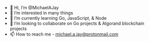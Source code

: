 - 👋 Hi, I’m @MichaelAJay
- 👀 I’m interested in many things
- 🌱 I’m currently learning Go, JavaScript, & Node
- 💞️ I’m looking to collaborate on Go projects & Algorand blockchain projects
- 📫 How to reach me - michael.a.jay@protonmail.com

<!---
MichaelAJay/MichaelAJay is a ✨ special ✨ repository because its `README.md` (this file) appears on your GitHub profile.
You can click the Preview link to take a look at your changes.
--->
